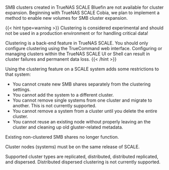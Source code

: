 SMB clusters created in TrueNAS SCALE Bluefin are not  available for cluster expansion. 
Beginning with TrueNAS SCALE Cobia, we plan to implement a method to enable new volumes for SMB cluster expansion.

{{< hint type=warning >}}
Clustering is considered experimental and should not be used in a production environment or for handling critical data!

Clustering is a back-end feature in TrueNAS SCALE. You should only configure clustering using the TrueCommand web interface.
Configuring or managing clusters within the TrueNAS SCALE UI or Shell can result in cluster failures and permanent data loss.
{{< /hint >}}

Using the clustering feature on a SCALE system adds some restrictions to that system:

* You cannot create new SMB shares separately from the clustering settings.
* You cannot add the system to a different cluster.
* You cannot remove single systems from one cluster and migrate to another. This is not currently supported. 
* You cannot remove a system from a cluster until you delete the entire cluster. 
* You cannot reuse an existing node without properly leaving an the cluster and cleaning up old gluster-related metadata.

Existing non-clustered SMB shares no longer function. 

Cluster nodes (systems) must be on the same release of SCALE.

Supported cluster types are replicated, distributed, distributed replicated, and dispersed. 
Distributed dispersed clustering is not currently supported.